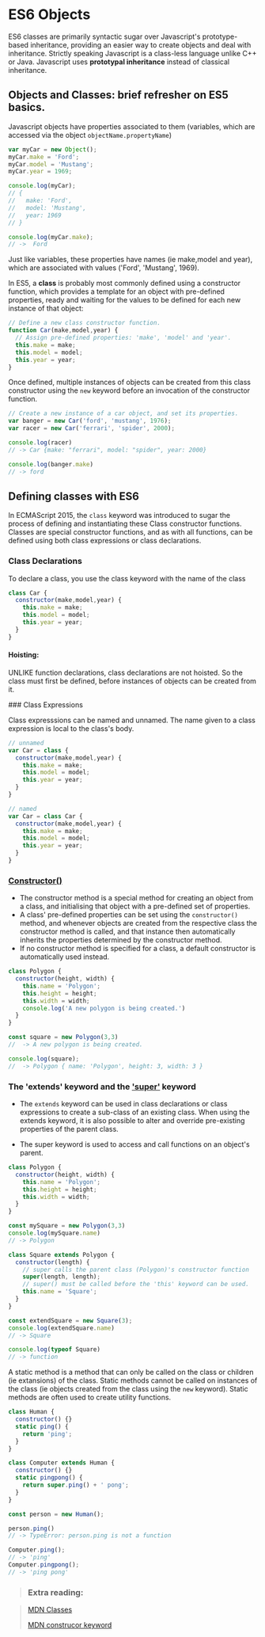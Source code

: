 # ES6 Objects

ES6 classes are primarily syntactic sugar over Javascript's prototype-based inheritance, providing an easier way to create objects and deal with inheritance. Strictly speaking Javascript is a class-less language unlike C++ or Java. Javascript uses **prototypal inheritance** instead of classical inheritance.

Objects and Classes: brief refresher on ES5 basics.
---
Javascript objects have properties associated to them (variables, which are accessed via the object ``` objectName.propertyName ```)


``` js
var myCar = new Object();
myCar.make = 'Ford';
myCar.model = 'Mustang';
myCar.year = 1969;

console.log(myCar);
// {
//   make: 'Ford',
//   model: 'Mustang',
//   year: 1969
// }

console.log(myCar.make);
// ->  Ford
```

Just like variables, these properties have names (ie make,model and year), which are associated with values ('Ford', 'Mustang', 1969).

In ES5, a **class** is probably most commonly defined using a constructor function, which provides a template for an object with pre-defined properties, ready and waiting for the values to be defined for each new instance of that object:

```js
// Define a new class constructor function.
function Car(make,model,year) {
  // Assign pre-defined properties: 'make', 'model' and 'year'.
  this.make = make;
  this.model = model;
  this.year = year;
}
```
Once defined, multiple instances of objects can be created from this class constructor using the ```new``` keyword before an invocation of the constructor function.

```js
// Create a new instance of a car object, and set its properties.
var banger = new Car('ford', 'mustang', 1976);
var racer = new Car('ferrari', 'spider', 2000);

console.log(racer)
// -> Car {make: "ferrari", model: "spider", year: 2000}

console.log(banger.make)
// -> ford

```
Defining classes with ES6
---

In ECMAScript 2015, the ```class``` keyword was introduced to sugar the process of defining and instantiating these Class constructor functions. Classes are special constructor functions, and as with all functions, can be defined using both class expressions or class declarations.

### Class Declarations


To declare a class, you use the class keyword with the name of the class

```js
class Car {
  constructor(make,model,year) {
    this.make = make;
    this.model = model;
    this.year = year;    
  }
}
```

#### Hoisting:

UNLIKE function declarations, class declarations are not hoisted. So the class must first be defined, before instances of objects can be created from it.

### Class Expressions


Class expresssions can be named and unnamed. The name given to a class expression is local to the class's body.

```js
// unnamed
var Car = class {
  constructor(make,model,year) {
    this.make = make;
    this.model = model;
    this.year = year;    
  }
}

// named
var Car = class Car {
  constructor(make,model,year) {
    this.make = make;
    this.model = model;
    this.year = year;    
  }
}
```
### [Constructor()](https://developer.mozilla.org/en-US/docs/Web/JavaScript/Reference/Classes/constructor)
- The constructor method is a special method for creating an object from a class, and initialising that object with a pre-defined set of properties.
- A class' pre-defined properties can be set using the ```constructor()``` method, and whenever objects are created from the respective class the constructor method is called, and that instance then automatically inherits the properties determined by the constructor method.
- If no constructor method is specified for a class, a default constructor is automatically used instead.

```js
class Polygon {
  constructor(height, width) {
    this.name = 'Polygon';
    this.height = height;
    this.width = width;
    console.log('A new polygon is being created.')
  }
}

const square = new Polygon(3,3)
//  -> A new polygon is being created.

console.log(square);
//  -> Polygon { name: 'Polygon', height: 3, width: 3 }
```

### The 'extends' keyword and the ['super'](https://developer.mozilla.org/en-US/docs/Web/JavaScript/Reference/Operators/super) keyword

- The ```extends``` keyword can be used in class declarations or class expressions to create a sub-class of an existing class. When using the extends keyword, it is also possible to alter and override pre-existing properties of the parent class.

- The super keyword is used to access and call functions on an object's parent.

```js
class Polygon {
  constructor(height, width) {
    this.name = 'Polygon';
    this.height = height;
    this.width = width;
  }
}

const mySquare = new Polygon(3,3)
console.log(mySquare.name)
// -> Polygon

class Square extends Polygon {
  constructor(length) {
    // super calls the parent class (Polygon)'s constructor function
    super(length, length);
    // super() must be called before the 'this' keyword can be used.
    this.name = 'Square';
  }
}

const extendSquare = new Square(3);
console.log(extendSquare.name)
// -> Square

console.log(typeof Square)
// -> function

```
A static method is a method that can only be called on the class or children (ie extansions) of the class. Static methods cannot be called on instances of the class (ie objects created from the class using the ```new``` keyword). Static methods are often used to create utility functions.

```js
class Human {
  constructor() {}
  static ping() {
    return 'ping';
  }
}

class Computer extends Human {
  constructor() {}
  static pingpong() {
    return super.ping() + ' pong';
  }
}

const person = new Human();

person.ping()
// -> TypeError: person.ping is not a function

Computer.ping();
// -> 'ping'
Computer.pingpong();
// -> 'ping pong'
```


> ### Extra reading:

> [MDN Classes](https://developer.mozilla.org/en-US/docs/Web/JavaScript/Reference/Classes)
>
> [MDN construcor keyword](https://developer.mozilla.org/en-US/docs/Web/JavaScript/Reference/Classes/constructor)
>
